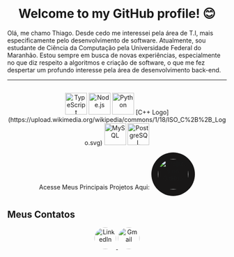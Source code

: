 <h1 align="center">
  <br>
  Welcome to my GitHub profile! 😊
</h1>

Olá, me chamo Thiago. Desde cedo me interessei pela área de T.I, mais especificamente pelo desenvolvimento de software. Atualmente, sou estudante
de Ciência da Computação pela Universidade Federal do Maranhão. Estou sempre em busca de novas experiências, especialmente no que diz respeito a algoritmos e criação de software, o que me fez despertar um profundo interesse pela área de desenvolvimento back-end.

---

##
<p align="center">
  <img src="https://cdn.jsdelivr.net/gh/devicons/devicon/icons/typescript/typescript-original.svg" alt="TypeScript" width="50">
  <img src="https://cdn.jsdelivr.net/gh/devicons/devicon/icons/nodejs/nodejs-original.svg" alt="Node.js" width="50">
  <img src="https://cdn.jsdelivr.net/gh/devicons/devicon/icons/python/python-original.svg" alt="Python" width="50">
  [C++ Logo](https://upload.wikimedia.org/wikipedia/commons/1/18/ISO_C%2B%2B_Logo.svg)
  <img src="https://cdn.jsdelivr.net/gh/devicons/devicon/icons/mysql/mysql-original.svg" alt="MySQL" width="50">
  <img src="https://cdn.jsdelivr.net/gh/devicons/devicon/icons/postgresql/postgresql-original.svg" alt="PostgreSQL" width="50">
</p>

<p align="center">
  Acesse Meus Principais Projetos Aqui: 
  <a href="https://github.com/tpsousa/Principais-Projetos">
    <img src="https://upload.wikimedia.org/wikipedia/commons/9/91/Octicons-mark-github.svg" alt="Projetos no GitHub" width="70" style="border-radius: 50%; background-color: #181717; padding: 15px;">
  </a>
</p>

## Meus Contatos

<p align="center">
  <a href="https://www.linkedin.com/in/thiago-sousa-2227a12b8/">
    <img src="https://cdn.jsdelivr.net/gh/devicons/devicon/icons/linkedin/linkedin-original.svg" alt="LinkedIn" width="50" style="border-radius: 50%;">
  </a>
  <a href="mailto:thpdev098@gmail.com">
    <img src="https://img.icons8.com/color/48/000000/gmail.png" alt="Gmail" width="50" style="border-radius: 50%;">
  </a>
</p>

